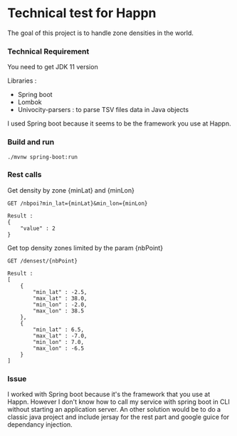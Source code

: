 # Technical test for Happn

The goal of this project is to handle zone densities in the world.

### Technical Requirement

You need to get JDK 11 version

Libraries : 
- Spring boot
- Lombok
- Univocity-parsers : to parse TSV files data in Java objects

I used Spring boot because it seems to be the framework you use at Happn.

### Build and run

    ./mvnw spring-boot:run

### Rest calls

Get density by zone {minLat} and {minLon}

    GET /nbpoi?min_lat={minLat}&min_lon={minLon}
    
    Result :
    {
        "value" : 2    
    }

Get top density zones limited by the param {nbPoint}

    GET /densest/{nbPoint}
    
    Result :
    [
        {
            "min_lat" : -2.5,
            "max_lat" : 38.0,
            "min_lon" : -2.0,
            "max_lon" : 38.5
        },
        {
            "min_lat" : 6.5,
            "max_lat" : -7.0,
            "min_lon" : 7.0,
            "max_lon" : -6.5
        }
    ]
    

### Issue
I worked with Spring boot because it's the framework that you use at Happn. However I don't know how to call my service with spring boot in CLI without starting an application server.
An other solution would be to do a classic java project and include jersay for the rest part and google guice for dependancy injection.
